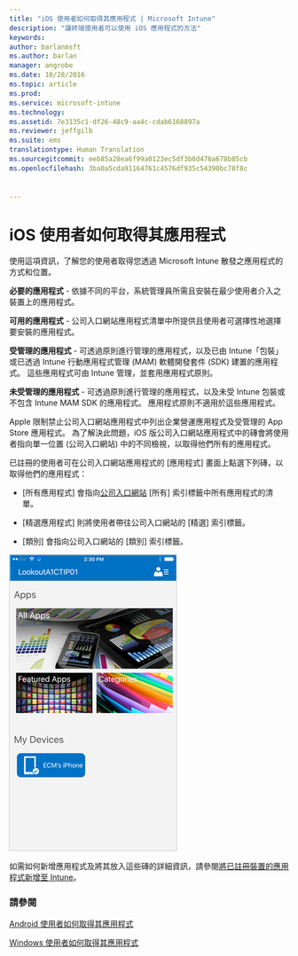 ```yaml
---
title: "iOS 使用者如何取得其應用程式 | Microsoft Intune"
description: "讓終端使用者可以使用 iOS 應用程式的方法"
keywords: 
author: barlanmsft
ms.author: barlan
manager: angrobe
ms.date: 10/28/2016
ms.topic: article
ms.prod: 
ms.service: microsoft-intune
ms.technology: 
ms.assetid: 7e3135c1-df26-48c9-aa4c-cdab6168897a
ms.reviewer: jeffgilb
ms.suite: ems
translationtype: Human Translation
ms.sourcegitcommit: eeb85a28ea6f99a0123ec5df3b0d476a678b85cb
ms.openlocfilehash: 3ba0a5cda91164761c4576df935c54390bc78f8c


---
```



# <a name="how-your-ios-users-get-their-apps"></a>iOS 使用者如何取得其應用程式

使用這項資訊，了解您的使用者取得您透過 Microsoft Intune 散發之應用程式的方式和位置。

**必要的應用程式** - 依據不同的平台，系統管理員所需且安裝在最少使用者介入之裝置上的應用程式。

**可用的應用程式** - 公司入口網站應用程式清單中所提供且使用者可選擇性地選擇要安裝的應用程式。

**受管理的應用程式** - 可透過原則進行管理的應用程式，以及已由 Intune「包裝」或已透過 Intune 行動應用程式管理 (MAM) 軟體開發套件 (SDK) 建置的應用程式。 這些應用程式可由 Intune 管理，並套用應用程式原則。

**未受管理的應用程式** - 可透過原則進行管理的應用程式，以及未受 Intune 包裝或不包含 Intune MAM SDK 的應用程式。 應用程式原則不適用於這些應用程式。

Apple 限制禁止公司入口網站應用程式中列出企業營運應用程式及受管理的 App Store 應用程式。 為了解決此問題，iOS 版公司入口網站應用程式中的磚會將使用者指向單一位置 (公司入口網站) 中的不同檢視，以取得他們所有的應用程式。

已註冊的使用者可在公司入口網站應用程式的 [應用程式] 畫面上點選下列磚，以取得他們的應用程式：

- [所有應用程式] 會指向[公司入口網站](http://portal.manage.microsoft.com) [所有] 索引標籤中所有應用程式的清單。

- [精選應用程式] 則將使用者帶往公司入口網站的 [精選] 索引標籤。

- [類別] 會指向公司入口網站的 [類別] 索引標籤。

 
![iOS 公司入口網站應用程式畫面](./media/ios-cp-app-main-apps-screen.png)

如需如何新增應用程式及將其放入這些磚的詳細資訊，請參閱[將已註冊裝置的應用程式新增至 Intune](https://docs.microsoft.com/intune/deploy-use/add-apps-for-mobile-devices-in-microsoft-intune.md)。

### <a name="see-also"></a>請參閱
[Android 使用者如何取得其應用程式](how-your-android-users-get-their-apps.md)

[Windows 使用者如何取得其應用程式](how-your-windows-users-get-their-apps.md)



<!--HONumber=Nov16_HO1-->



